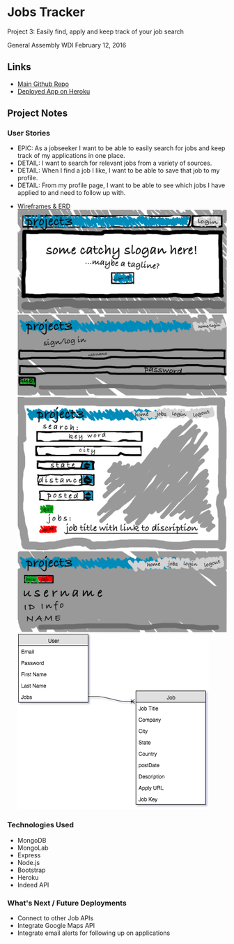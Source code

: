 # Jobs Tracker
Project 3: Easily find, apply and keep track of your job search

General Assembly WDI February 12, 2016

## Links
* [Main Github Repo](https://github.com/nwepperson/Jobs-Tracker)
* [Deployed App on Heroku](https://ancient-springs-85300.herokuapp.com/)

## Project Notes
### User Stories
- EPIC: As a jobseeker I want to be able to easily search for jobs and keep track
of my applications in one place.
- DETAIL: I want to search for relevant jobs from a variety of sources.
- DETAIL: When I find a job I like, I want to be able to save that job to my profile.
- DETAIL: From my profile page, I want to be able to see which jobs I have applied to
and need to follow up with.

* [Wireframes & ERD](https://drive.google.com/file/d/0B7VisA2q3bJlOV9qSE9qTVlxM0U/view?usp=sharing)
![Home page](/public/images/jobs_deliverables.jpg)
![Sign up](/public/images/jobs2.jpg)
![Job search](/public/images/job3.jpg)
![User profile](/public/images/jobs4.jpg)
![ERD](/public/images/Jobs-Tracker-ERD.png)

### Technologies Used
* MongoDB
* MongoLab
* Express
* Node.js
* Bootstrap
* Heroku
* Indeed API

### What's Next / Future Deployments
* Connect to other Job APIs
* Integrate Google Maps API
* Integrate email alerts for following up on applications
